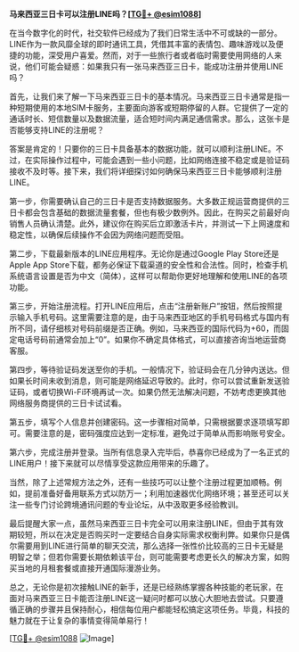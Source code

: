 **马来西亚三日卡可以注册LINE吗？[[TG💪+ @esim1088](https://t.me/s/esim1088)]**

在当今数字化的时代，社交软件已经成为了我们日常生活中不可或缺的一部分。LINE作为一款风靡全球的即时通讯工具，凭借其丰富的表情包、趣味游戏以及便捷的功能，深受用户喜爱。然而，对于一些旅行者或者临时需要使用网络的人来说，他们可能会疑惑：如果我只有一张马来西亚三日卡，能成功注册并使用LINE吗？

首先，让我们来了解一下马来西亚三日卡的基本情况。马来西亚三日卡通常是指一种短期使用的本地SIM卡服务，主要面向游客或短期停留的人群。它提供了一定的通话时长、短信数量以及数据流量，适合短时间内满足通信需求。那么，这张卡是否能够支持LINE的注册呢？

答案是肯定的！只要你的三日卡具备基本的数据功能，就可以顺利注册LINE。不过，在实际操作过程中，可能会遇到一些小问题，比如网络连接不稳定或是验证码接收不及时等。接下来，我们将详细探讨如何确保马来西亚三日卡能够顺利注册LINE。

第一步，你需要确认自己的三日卡是否支持数据服务。大多数正规运营商提供的三日卡都会包含基础的数据流量套餐，但也有极少数例外。因此，在购买之前最好向销售人员确认清楚。此外，建议你在购买后立即激活卡片，并测试一下上网速度和稳定性，以确保后续操作不会因为网络问题而受阻。

第二步，下载最新版本的LINE应用程序。无论你是通过Google Play Store还是Apple App Store下载，都务必保证下载渠道的安全性和合法性。同时，检查手机系统语言设置是否为中文（简体），这样可以帮助你更好地理解和使用LINE的各项功能。

第三步，开始注册流程。打开LINE应用后，点击“注册新账户”按钮，然后按照提示输入手机号码。这里需要注意的是，由于马来西亚地区的手机号码格式与国内有所不同，请仔细核对号码前缀是否正确。例如，马来西亚的国际代码为+60，而固定电话号码前通常会加上“0”。如果你不确定具体格式，可以直接咨询当地运营商客服。

第四步，等待验证码发送至你的手机。一般情况下，验证码会在几分钟内送达。但如果长时间未收到消息，则可能是网络延迟导致的。此时，你可以尝试重新发送验证码，或者切换Wi-Fi环境再试一次。如果仍然无法解决问题，不妨考虑更换其他网络服务商提供的三日卡试试看。

第五步，填写个人信息并创建密码。这一步骤相对简单，只需根据要求逐项填写即可。需要注意的是，密码强度应达到一定标准，避免过于简单从而影响账号安全。

第六步，完成注册并登录。当所有信息录入完毕后，恭喜你已经成为了一名正式的LINE用户！接下来就可以尽情享受这款应用带来的乐趣了。

当然，除了上述常规方法之外，还有一些技巧可以让整个注册过程更加顺畅。例如，提前准备好备用联系方式以防万一；利用加速器优化网络环境；甚至还可以关注一些专门讨论跨境通讯问题的专业论坛，从中汲取更多经验教训。

最后提醒大家一点，虽然马来西亚三日卡完全可以用来注册LINE，但由于其有效期较短，所以在决定是否购买时一定要结合自身实际需求权衡利弊。如果你只是偶尔需要用到LINE进行简单的聊天交流，那么选择一张性价比较高的三日卡无疑是明智之举；但若你需要长期依赖该平台，则可能需要考虑更长久的解决方案，如购买当地的月租套餐或直接开通国际漫游业务。

总之，无论你是初次接触LINE的新手，还是已经熟练掌握各种技能的老玩家，在面对马来西亚三日卡能否注册LINE这一疑问时都可以放心大胆地去尝试。只要遵循正确的步骤并且保持耐心，相信每位用户都能轻松搞定这项任务。毕竟，科技的魅力就在于让复杂的事情变得简单易行！

[[TG💪+ @esim1088](https://t.me/s/esim1088) ![Image](https://i.postimg.cc/4NQfJmqS/Snipaste-2025-05-13-00-14-12.png)]